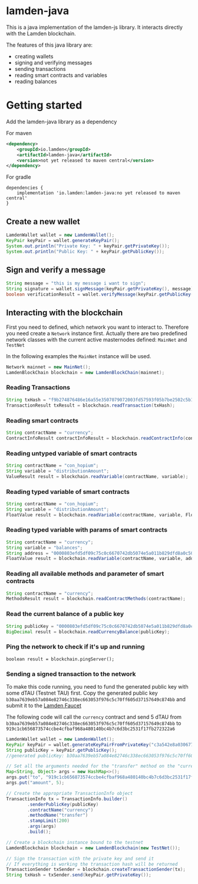 # lamden-java
This is a java implementation of the lamden-js library.
It interacts directly with the Lamden blockchain.

The features of this java library are:
* creating wallets
* signing and verifying messages
* sending transactions 
* reading smart contracts and variables
* reading balances

# Getting started

Add the lamden-java library as a dependency

For maven
```xml
<dependency>
    <groupId>io.lamden</groupId>
    <artifactId>lamden-java</artifactId>
    <version>not yet released to maven central</version>
</dependency>
```

For gradle
```
dependencies {
    implementation 'io.lamden:lamden-java:no yet released to maven central'  
}
```

## Create a new wallet
```java
LamdenWallet wallet = new LamdenWallet();
KeyPair keyPair = wallet.generateKeyPair();
System.out.println("Private Key: " + keyPair.getPrivateKey());
System.out.println("Public Key: " + keyPair.getPublicKey());
```

## Sign and verify a message
```java
String message = "this is my message i want to sign";
String signature = wallet.signMessage(keyPair.getPrivateKey(), message);
boolean verificationResult = wallet.verifyMessage(keyPair.getPublicKey(), message, signature);
```

## Interacting with the blockchain

First you need to defined, which network you want to interact to. 
Therefore you need create a `Network` instance first.
Actually there are two predefined network classes with the current active masternodes defined: `MainNet` and `TestNet`

In the following examples the `MainNet` instance will be used.

```java
Network mainnet = new MainNet();
LamdenBlockChain blockchain = new LamdenBlockChain(mainnet);
```

### Reading Transactions

```java
String txHash = "f9b274876486e16a55e3507079072003fd57593f05b7be2502c5b1c762203df6";
TransactionResult txResult = blockchain.readTransaction(txHash);
```

### Reading smart contracts

```java
String contractName = "currency";
ContractInfoResult contractInfoResult = blockchain.readContractInfo(contractName);
```

### Reading untyped variable of smart contracts

```java
String contractName = "con_hopium";
String variable = "distributionAmount";
ValueResult result = blockchain.readVariable(contractName, variable);
```

### Reading typed variable of smart contracts

```java
String contractName = "con_hopium";
String variable = "distributionAmount";
FloatValue result = blockchain.readVariable(contractName, variable, FloatValue.class);
```

### Reading typed variable with params of smart contracts

```java
String contractName = "currency";
String variable = "balances";
String address = "0000803efd5df09c75c0c6670742db5074e5a011b829dfd8a0c50726d263a345";
FloatValue result = blockchain.readVariable(contractName, variable, address, FloatValue.class);
```

### Reading all available methods and parameter of smart contracts

```java
String contractName = "currency";
MethodsResult result = blockchain.readContractMethods(contractName);
```

### Read the current balance of a public key

```java
String publicKey = "0000803efd5df09c75c0c6670742db5074e5a011b829dfd8a0c50726d263a345";
BigDecimal result = blockchain.readCurrencyBalance(publicKey);
```


### Ping the network to check if it's up and running

```
boolean result = blockchain.pingServer();
```

### Sending a signed transaction to the network

To make this code running, you need to fund the generated public key with some dTAU (Testnet TAU) first.
Copy the generated public key `b30aa7639eb57a084e82746c338ec663053f976c5c70ff605d37157649c874bb` and 
submit it to the [Lamden Faucet](https://faucet.lamden.io)

The following code will call the `currency` contract and send 5 dTAU from `b30aa7639eb57a084e82746c338ec663053f976c5c70ff605d37157649c874bb` to `919c1cb656873574ccbe4cfbaf968a480140bc4b7c6d3bc2531f17fb272322a6`

```java
LamdenWallet wallet = new LamdenWallet();
KeyPair keyPair = wallet.generateKeyPairFromPrivateKey("c3a542e8a03067781f6b1352bf9b3fbeb65c6fa54cf0da5b1815a477ea656147");
String publicKey = keyPair.getPublicKey();
//generated publicKey: b30aa7639eb57a084e82746c338ec663053f976c5c70ff605d37157649c874bb

// Set all the arguments needed for the "transfer" method on the "currency" contract
Map<String, Object> args = new HashMap<>();
args.put("to", "919c1cb656873574ccbe4cfbaf968a480140bc4b7c6d3bc2531f17fb272322a6");
args.put("amount", 5);

// Create the appropriate TransactionInfo object
TransactionInfo tx = TransactionInfo.builder()
        .senderPublicKey(publicKey)
        .contractName("currency")
        .methodName("transfer")
        .stampLimit(200)
        .args(args)
        .build();

// Create a blockchain instance bound to the testnet
LamdenBlockchain blockchain = new LamdenBlockchain(new TestNet());

// Sign the transaction with the private key and send it
// If everything is working the transaction hash will be returned
TransactionSender txSender = blockchain.createTransactionSender(tx);
String txHash = txSender.send(keyPair.getPrivateKey());
```